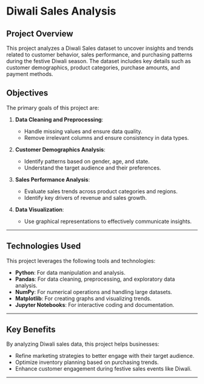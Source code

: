 # **Diwali Sales Analysis**

## **Project Overview**  
This project analyzes a Diwali Sales dataset to uncover insights and trends related to customer behavior, sales performance, and purchasing patterns during the festive Diwali season. The dataset includes key details such as customer demographics, product categories, purchase amounts, and payment methods.

## **Objectives**  
The primary goals of this project are:  
1. **Data Cleaning and Preprocessing**:
   - Handle missing values and ensure data quality.  
   - Remove irrelevant columns and ensure consistency in data types.  

2. **Customer Demographics Analysis**:
   - Identify patterns based on gender, age, and state.  
   - Understand the target audience and their preferences.  

3. **Sales Performance Analysis**:
   - Evaluate sales trends across product categories and regions.  
   - Identify key drivers of revenue and sales growth.  

4. **Data Visualization**:
   - Use graphical representations to effectively communicate insights.  

---

## **Technologies Used**  
This project leverages the following tools and technologies:  

- **Python**: For data manipulation and analysis.  
- **Pandas**: For data cleaning, preprocessing, and exploratory data analysis.  
- **NumPy**: For numerical operations and handling large datasets.  
- **Matplotlib**: For creating graphs and visualizing trends.  
- **Jupyter Notebooks**: For interactive coding and documentation.  

---

## **Key Benefits**  
By analyzing Diwali sales data, this project helps businesses:  
- Refine marketing strategies to better engage with their target audience.  
- Optimize inventory planning based on purchasing trends.  
- Enhance customer engagement during festive sales events like Diwali.  

---
